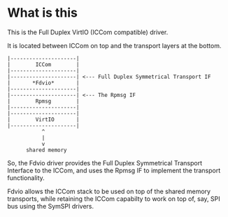 # What is this

This is the Full Duplex VirtIO (ICCom compatible) driver.

It is located between ICCom on top and the transport layers
at the bottom.

```
|---------------------|
|        ICCom        |
|---------------------|
|---------------------| <--- Full Duplex Symmetrical Transport IF
|       *Fdvio*       |
|---------------------|
|---------------------| <--- The Rpmsg IF
|        Rpmsg        |
|---------------------|
|---------------------|
|        VirtIO       |
|---------------------|
           ^
           |
           v
      shared memory         
```

So, the Fdvio driver provides the Full Duplex Symmetrical Transport Interface
to the ICCom, and uses the Rpmsg IF to implement the transport functionality.

Fdvio allows the ICCom stack to be used on top of the shared memory
transports, while retaining the ICCom capabilty to work on top of, say,
SPI bus using the SymSPI drivers.

